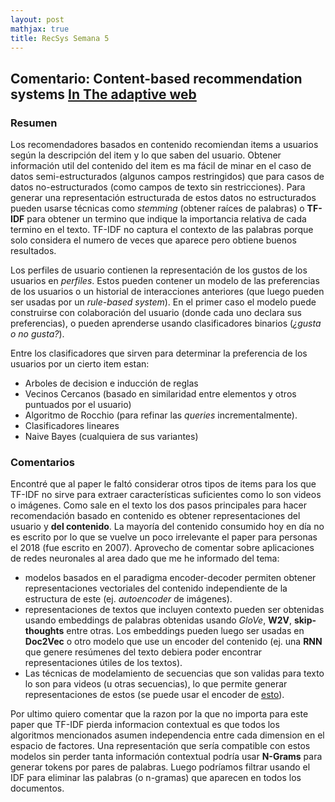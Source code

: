 ```yaml
---
layout: post
mathjax: true
title: RecSys Semana 5
---
```


## Comentario: Content-based recommendation systems [In The adaptive web](https://pdfs.semanticscholar.org/3444/6adc7d701a2c3a89c2fc5f6d3479eef407b0.pdf)

### Resumen

Los recomendadores basados en contenido recomiendan items a usuarios según la descripción del item y lo que saben del usuario. 
Obtener información util del contenido del item es ma fácil de minar en el caso de datos semi-estructurados (algunos campos restringidos) que para casos de datos no-estructurados (como campos de texto sin restricciones). 
Para generar una representación estructurada de estos datos no estructurados pueden usarse técnicas como *stemming* (obtener raíces de palabras) o **TF-IDF** para obtener un termino que indique la importancia relativa de cada termino en el texto. 
TF-IDF no captura el contexto de las palabras porque solo considera el numero de veces que aparece pero obtiene buenos resultados.

Los perfiles de usuario contienen la representación de los gustos de los usuarios en *perfiles*. 
Estos pueden contener un modelo de las preferencias de los usuarios o un historial de interacciones anteriores (que luego pueden ser usadas por un *rule-based system*). 
En el primer caso el modelo puede construirse con colaboración del usuario (donde cada uno declara sus preferencias), o pueden aprenderse usando clasificadores binarios (*¿gusta o no gusta?*).

Entre los clasificadores que sirven para determinar la preferencia de los usuarios por un cierto item estan:

* Arboles de decision e inducción de reglas
* Vecinos Cercanos (basado en similaridad entre elementos y otros puntuados por el usuario)
* Algoritmo de Rocchio (para refinar las *queries* incrementalmente).
* Clasificadores lineares
* Naive Bayes (cualquiera de sus variantes)


### Comentarios

Encontré que al paper le faltó considerar otros tipos de items para los que TF-IDF no sirve para extraer características suficientes como lo son videos o imágenes.
Como sale en el texto los dos pasos principales para hacer recomendación basado en contenido es obtener representaciones del usuario y **del contenido**. 
La mayoría del contenido consumido hoy en día no es escrito por lo que se vuelve un poco irrelevante el paper para personas el 2018 (fue escrito en 2007).
Aprovecho de comentar sobre aplicaciones de redes neuronales al area dado que me he informado del tema:

* modelos basados en el paradigma encoder-decoder permiten obtener representaciones vectoriales del contenido independiente de la estructura de este (ej. *autoencoder* de imágenes).
* representaciones de textos que incluyen contexto pueden ser obtenidas usando embeddings de palabras obtenidas usando *GloVe*, **W2V**, **skip-thoughts** entre otras. Los embeddings pueden luego ser usadas en **Doc2Vec** o otro modelo que use un encoder del contenido (ej. una **RNN** que genere resúmenes del texto debiera poder encontrar representaciones útiles de los textos).
* Las técnicas de modelamiento de secuencias que son validas para texto lo son para videos (u otras secuencias), lo que permite generar representaciones de estos (se puede usar el encoder de [esto](https://arxiv.org/abs/1804.00819)).

Por ultimo quiero comentar que la razon por la que no importa para este paper que TF-IDF pierda informacion contextual es que todos los algoritmos mencionados asumen independencia entre cada dimension en el espacio de factores.
Una representación que sería compatible con estos modelos sin perder tanta información contextual podría usar **N-Grams** para generar tokens por pares de palabras.
Luego podríamos filtrar usando el IDF para eliminar las palabras (o n-gramas) que aparecen en todos los documentos.





